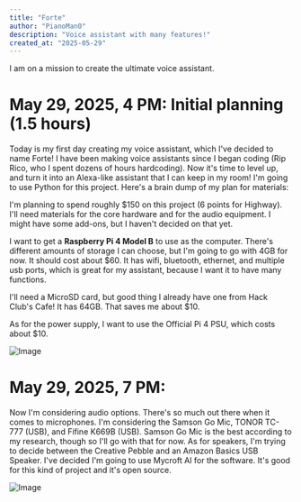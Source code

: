```yaml
---
title: "Forte"
author: "PianoMan0"
description: "Voice assistant with many features!"
created_at: "2025-05-29"
---
```



I am on a mission to create the ultimate voice assistant.

# May 29, 2025, 4 PM: Initial planning (1.5 hours)
Today is my first day creating my voice assistant, which I've decided to name Forte! 
I have been making voice assistants since I began coding (Rip Rico, who I spent dozens of hours hardcoding). Now it's time to level up, and turn it into an Alexa-like assistant that I can keep in my room! I'm going to use Python for this project. Here's a brain dump of my plan for materials:

I'm planning to spend roughly $150 on this project (6 points for Highway). I'll need materials for the core hardware and for the audio equipment. I might have some add-ons, but I haven't decided on that yet.

I want to get a **Raspberry Pi 4 Model B** to use as the computer. There's different amounts of storage I can choose, but I'm going to go with 4GB for now. It should cost about $60. It has wifi, bluetooth, ethernet, and multiple usb ports, which is great for my assistant, because I want it to have many functions.

I'll need a MicroSD card, but good thing I already have one from Hack Club's Cafe! It has 64GB. That saves me about $10.

As for the power supply, I want to use the Official Pi 4 PSU, which costs about $10. 

![Image](https://hc-cdn.hel1.your-objectstorage.com/s/v3/4dde539182bd4463791afdb773a648cff7126e6c_image.png)

# May 29, 2025, 7 PM: 
Now I'm considering audio options. There's so much out there when it comes to microphones. I'm considering the Samson Go Mic, TONOR TC-777 (USB), and Fifine K669B (USB). Samson Go Mic is the best according to my research, though so I'll go with that for now. As for speakers, I'm trying to decide between the Creative Pebble and an Amazon Basics USB Speaker. I've decided I'm going to use Mycroft AI for the software. It's good for this kind of project and it's open source. 

![Image](https://hc-cdn.hel1.your-objectstorage.com/s/v3/094dcf8b9cb976f8b794619927abb3d7c74b1194_image.png)

